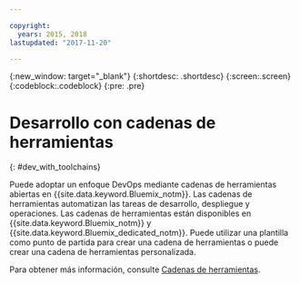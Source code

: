 ```yaml
---

copyright:
  years: 2015, 2018
lastupdated: "2017-11-20"

---
```


{:new_window: target="_blank"}
{:shortdesc: .shortdesc}
{:screen:.screen}
{:codeblock:.codeblock}
{:pre: .pre}

# Desarrollo con cadenas de herramientas
{: #dev_with_toolchains}

Puede adoptar un enfoque DevOps mediante cadenas de herramientas abiertas en {{site.data.keyword.Bluemix_notm}}.  Las cadenas de herramientas automatizan las tareas de desarrollo, despliegue y operaciones. Las cadenas de herramientas están disponibles en {{site.data.keyword.Bluemix_notm}} y {{site.data.keyword.Bluemix_dedicated_notm}}. Puede utilizar una plantilla como punto de partida para crear una cadena de herramientas o puede crear una cadena de herramientas personalizada.

Para obtener más información, consulte [Cadenas de herramientas](/docs/services/ContinuousDelivery/toolchains_about.html#toolchains_about).
